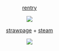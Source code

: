 # 

<p align="center">
<a href="https://rentry.co/worrn">rentry</a>
</p>


<p align="center">
<img src="https://64.media.tumblr.com/a825b304a310b0097aeb09f74baa027b/ecefbd0890414f80-22/s1280x1920/38342e6b8119fb04885a068c7c7f3b7db157660b.gifv"()
" class="center">
</p>

<p align="center">
<a href="https://worn.straw.page">strawpage</a> + <a href="https://steamcommunity.com/id/765611995103422/">steam</a>
</p>



  
<p align="center">  
  <img src="https://komarev.com/ghpvc/?username=your-github-w-rn&color=cda381&abbreviated=true&label=🧺 ">
